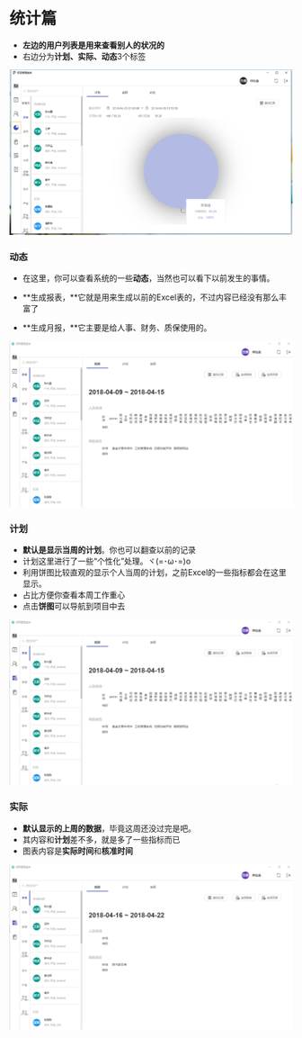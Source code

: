 # 统计篇

* **左边的用户列表是用来查看别人的状况的**
* 右边分为**计划、实际、动态**3个标签

![](/assets/统计主页.png)

### 动态

* 在这里，你可以查看系统的一些**动态**，当然也可以看下以前发生的事情。
* **生成报表，**它就是用来生成以前的Excel表的，不过内容已经没有那么丰富了

* **生成月报，**它主要是给人事、财务、质保使用的。

![](/assets/概要.gif)

### 计划

* **默认是显示当周的计划**。你也可以翻查以前的记录
* 计划这里进行了一些“个性化”处理。ヾ\(=･ω･=\)o
* 利用饼图比较直观的显示个人当周的计划，之前Excel的一些指标都会在这里显示。
* 占比方便你查看本周工作重心
* 点击**饼图**可以导航到项目中去

![](/assets/计划.gif)

### 实际

* **默认显示的上周的数据**，毕竟这周还没过完是吧。
* 其内容和**计划**差不多，就是多了一些指标而已
* 图表内容是**实际时间**和**核准时间**

![](/assets/实际.gif)


